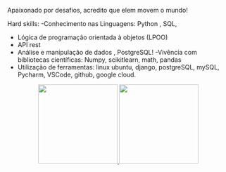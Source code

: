 Apaixonado por desafios, acredito que elem movem o mundo! 

Hard skills:
-Conhecimento nas Linguagens: Python , SQL, 
- Lógica de programação orientada à objetos (LPOO)
- API rest 
- Análise e manipulação de dados , PostgreSQL!
-Vivência com bibliotecas científicas: Numpy, scikitlearn, math, pandas
- Utilização de ferramentas: linux ubuntu, django, postgreSQL, mySQL, Pycharm, VSCode, github, google cloud.

 <div align="center">
  <a href="https://github.com/Guilherme-Galvao">
  <img height="180em" src="https://github-readme-stats.vercel.app/api?username=Guilherme-Galvao&show_icons=true&theme=dracula&include_all_commits=true&count_private=true"/>
  <img height="180em" src="https://github-readme-stats.vercel.app/api/top-langs/?username=Guilherme-Galvao&layout=compact&langs_count=7&theme=dracula"/>
</div>
